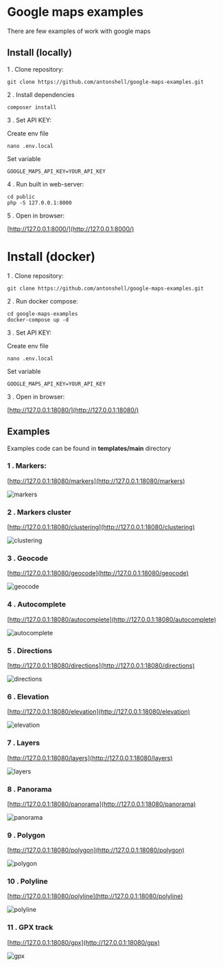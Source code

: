 # Google maps examples

There are few examples of work with google maps

## Install (locally)

1 . Clone repository:

```
git clone https://github.com/antonshell/google-maps-examples.git
```

2 . Install dependencies

```
composer install
```

3 . Set API KEY:

Create env file
```
nano .env.local
```

Set variable
```
GOOGLE_MAPS_API_KEY=YOUR_API_KEY
```

4 . Run built in web-server:

```
cd public
php -S 127.0.0.1:8000
```

5 . Open in browser:

[http://127.0.0.1:8000/](http://127.0.0.1:8000/)

# Install (docker)

1 . Clone repository:

```
git clone https://github.com/antonshell/google-maps-examples.git
```

2 . Run docker compose:

```
cd google-maps-examples
docker-compose up -d
```

3 . Set API KEY:

Create env file
```
nano .env.local
```

Set variable
```
GOOGLE_MAPS_API_KEY=YOUR_API_KEY
```

3 . Open in browser:

[http://127.0.0.1:18080/](http://127.0.0.1:18080/)

## Examples

Examples code can be found in **templates/main** directory

### 1 . Markers: 

[http://127.0.0.1:18080/markers](http://127.0.0.1:18080/markers)

![markers](/public/assets/img/examples/markers.png)

### 2 . Markers cluster

[http://127.0.0.1:18080/clustering](http://127.0.0.1:18080/clustering)

![clustering](/public/assets/img/examples/clustering.png)

### 3 . Geocode

[http://127.0.0.1:18080/geocode](http://127.0.0.1:18080/geocode)

![geocode](/public/assets/img/examples/geocode.png)

### 4 . Autocomplete

[http://127.0.0.1:18080/autocomplete](http://127.0.0.1:18080/autocomplete)

![autocomplete](/public/assets/img/examples/autocomplete.png)

### 5 . Directions

[http://127.0.0.1:18080/directions](http://127.0.0.1:18080/directions)

![directions](/public/assets/img/examples/directions.png)

### 6 . Elevation

[http://127.0.0.1:18080/elevation](http://127.0.0.1:18080/elevation)

![elevation](/public/assets/img/examples/elevation.png)

### 7 . Layers

[http://127.0.0.1:18080/layers](http://127.0.0.1:18080/layers)

![layers](/public/assets/img/examples/layers.png)

### 8 . Panorama

[http://127.0.0.1:18080/panorama](http://127.0.0.1:18080/panorama)

![panorama](/public/assets/img/examples/panorama.png)

### 9 . Polygon

[http://127.0.0.1:18080/polygon](http://127.0.0.1:18080/polygon)

![polygon](/public/assets/img/examples/polygon.png)

### 10 . Polyline

[http://127.0.0.1:18080/polyline](http://127.0.0.1:18080/polyline)

![polyline](/public/assets/img/examples/polyline.png)

### 11 . GPX track

[http://127.0.0.1:18080/gpx](http://127.0.0.1:18080/gpx)

![gpx](/public/assets/img/examples/gpx.png)